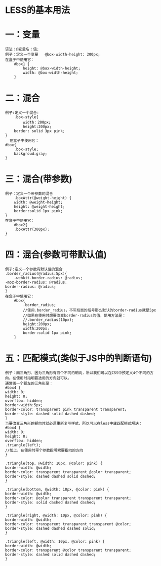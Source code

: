 # LESS的基本用法
# 一：变量
	语法：@变量名：值;
	例子：定义一个变量   @box-width-height: 200px;
	在盒子中使用它：
		#box1 {
			height: @box-width-height;
			width: @box-width-height;
		}

# 二：混合
	例子:定义一个混合:
		.box-style{
			width：200px;
			height:200px;
    	border: solid 3px pink;
    }
      在盒子中使用它：
    #box{
    	.box-style;
    	backgroud:gray;
    }

# 三：混合(带参数)
	例子：定义一个带参数的混合
		.boxAttr(@weight-height) {
    	width: @weight-height;
    	height: @weight-height;
    	border:solid 1px pink;
    }
	在盒子中使用它：
		#box2{
    	.boxAttr(300px);
    }
    
# 四：混合(参数可带默认值)
	例子:定义一个参数有默认值的混合
	.border_radius(@radius:5px){
		-webkit-border-radius: @radius;
    -moz-border-radius: @radius;
    border-radius: @radius;
	}
	在盒子中使用它：
		#box{
			.border_radius;
			//使用.border_radius，不带后面的括号那么默认的border-radius就是5px
			//如果在使用时想要改变border-radius的值，使用方法是：
			//.border_radius(10px);
			height:200px;
			width:200px;
			border:solid 1px pink;
		}
# 五：匹配模式(类似于JS中的判断语句)
	例子：画三角形，因为三角形有四个不同的朝向，所以我们可以在CSS中预定义4个不同的方向，在使用时指明要选用的方向就可以。
	通常画一个朝左的三角形是：
	#box4 {
    width: 0;
    height: 0;
    overflow: hidden;
    border-width:5px;
    border-color: transparent pink transparent transparent;
    border-style: dashed solid dashed dashed;
	}
	当要改变三角形的朝向时就必须重新复写样式，所以可以在less中庸匹配模式解决：
	#box4 {
    width: 0;
    height: 0;
    overflow: hidden;
    .triangle(left);
    //如上，在使用时带个参数指明索要指向的方向
	}

	.triangle(top, @width: 10px, @color: pink) {
    border-width: @width;
    border-color: transparent transparent @color transparent;
    border-style: dashed dashed solid dashed;
	}

	.triangle(bottom, @width: 10px, @color: pink) {
    border-width: @width;
    border-color: @color transparent transparent transparent;
    border-style: solid dashed dashed dashed;
	}

	.triangle(right, @width: 10px, @color: pink) {
    border-width: @width;
    border-color: transparent transparent transparent @color;
    border-style: dashed dashed dashed solid;
	}

	.triangle(left, @width: 10px, @color: pink) {
    border-width: @width;
    border-color: transparent @color transparent transparent;
    border-style: dashed solid dashed dashed;
	}
	
	
	

